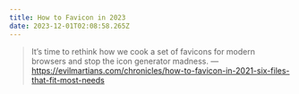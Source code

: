 ```yaml
---
title: How to Favicon in 2023
date: 2023-12-01T02:08:58.265Z
---
```

> It’s time to rethink how we cook a set of favicons for modern browsers and stop the icon generator madness. — https://evilmartians.com/chronicles/how-to-favicon-in-2021-six-files-that-fit-most-needs
